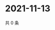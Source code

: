 # 2021-11-13

共 0 条

<!-- BEGIN WEIBO -->
<!-- 最后更新时间 Sat Nov 13 2021 12:18:55 GMT+0800 (China Standard Time) -->

<!-- END WEIBO -->
